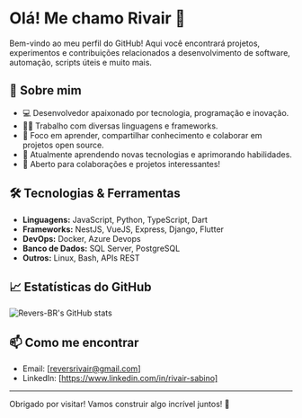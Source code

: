# Olá! Me chamo Rivair 👋

Bem-vindo ao meu perfil do GitHub! Aqui você encontrará projetos, experimentos e contribuições relacionados a desenvolvimento de software, automação, scripts úteis e muito mais.

## 🚀 Sobre mim

- 💻 Desenvolvedor apaixonado por tecnologia, programação e inovação.
- 👨‍💻 Trabalho com diversas linguagens e frameworks.
- 🎯 Foco em aprender, compartilhar conhecimento e colaborar em projetos open source.
- 🌱 Atualmente aprendendo novas tecnologias e aprimorando habilidades.
- 🤝 Aberto para colaborações e projetos interessantes!

## 🛠️ Tecnologias & Ferramentas

- **Linguagens:** JavaScript, Python, TypeScript, Dart
- **Frameworks:** NestJS, VueJS, Express, Django, Flutter
- **DevOps:** Docker, Azure Devops
- **Banco de Dados:** SQL Server, PostgreSQL
- **Outros:** Linux, Bash, APIs REST

## 📈 Estatísticas do GitHub

![Revers-BR's GitHub stats](https://github-readme-stats.vercel.app/api?username=Revers-BR&show_icons=true&theme=tokyonight)

## 📫 Como me encontrar

- Email: [reversrivair@gmail.com]
- LinkedIn: [https://www.linkedin.com/in/rivair-sabino]

---

Obrigado por visitar! Vamos construir algo incrível juntos! 🚀
